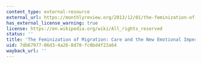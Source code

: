 ```yaml
---
content_type: external-resource
external_url: https://monthlyreview.org/2013/12/01/the-feminization-of-migration/
has_external_license_warning: true
license: https://en.wikipedia.org/wiki/All_rights_reserved
status: ''
title: 'The Feminization of Migration: Care and the New Emotional Imperialism'
uid: 7db67977-06d3-4a26-8d78-fc0bd4f22a64
wayback_url: ''
---
```

